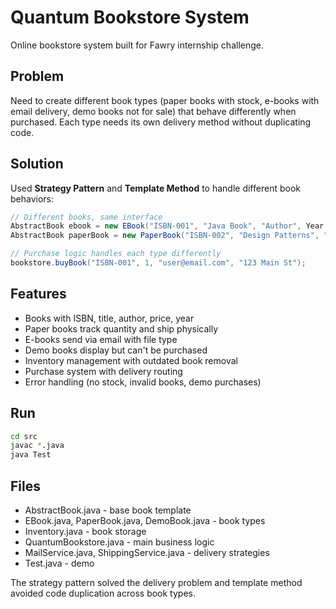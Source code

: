 # Quantum Bookstore System

Online bookstore system built for Fawry internship challenge.

## Problem
Need to create different book types (paper books with stock, e-books with email delivery, demo books not for sale) that behave differently when purchased. Each type needs its own delivery method without duplicating code.

## Solution
Used **Strategy Pattern** and **Template Method** to handle different book behaviors:

```java
// Different books, same interface
AbstractBook ebook = new EBook("ISBN-001", "Java Book", "Author", Year.of(2023), 25, "PDF");
AbstractBook paperBook = new PaperBook("ISBN-002", "Design Patterns", "Author", Year.of(2022), 45, 10);

// Purchase logic handles each type differently
bookstore.buyBook("ISBN-001", 1, "user@email.com", "123 Main St");
```

## Features
- Books with ISBN, title, author, price, year
- Paper books track quantity and ship physically
- E-books send via email with file type
- Demo books display but can't be purchased
- Inventory management with outdated book removal
- Purchase system with delivery routing
- Error handling (no stock, invalid books, demo purchases)

## Run
```bash
cd src
javac *.java
java Test
```

## Files
- AbstractBook.java - base book template
- EBook.java, PaperBook.java, DemoBook.java - book types
- Inventory.java - book storage
- QuantumBookstore.java - main business logic
- MailService.java, ShippingService.java - delivery strategies
- Test.java - demo

The strategy pattern solved the delivery problem and template method avoided code duplication across book types.
